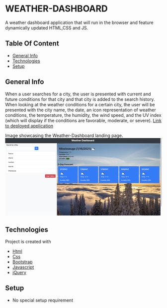 # WEATHER-DASHBOARD
A weather dashboard application that will run in the browser and feature dynamically updated HTML,CSS and JS.

## Table Of Content
* [General Info](#general-info)
* [Technologies](#technologies)
* [Setup](#setup)

## General Info
When a user searches for a city, the user is presented with current and future conditions for that city and that city is added to the search history. 
When looking at the weather conditions for a certain city, the user will be presented with the city name, the date, an icon representation of weather conditions, the temperature, the humidity, the wind speed, and the UV index (which will display if the conditions are favorable, moderate, or severe).
[Link to deployed application](https://bennasabir.github.io/weather-dashboard/)

Image showcasing the Weather-Dashboard landing page.
<img src=./assets/images/screenshot.png>

## Technologies
Project is created with 
* [Html](https://html.com/)
* [Css](https://developer.mozilla.org/en-US/docs/Web/CSS)
* [Bootstrap](https://getbootstrap.com/)
* [Javascript](https://www.javascript.com/)
* [jQuery](https://jquery.com)

## Setup
* No special setup requirement
